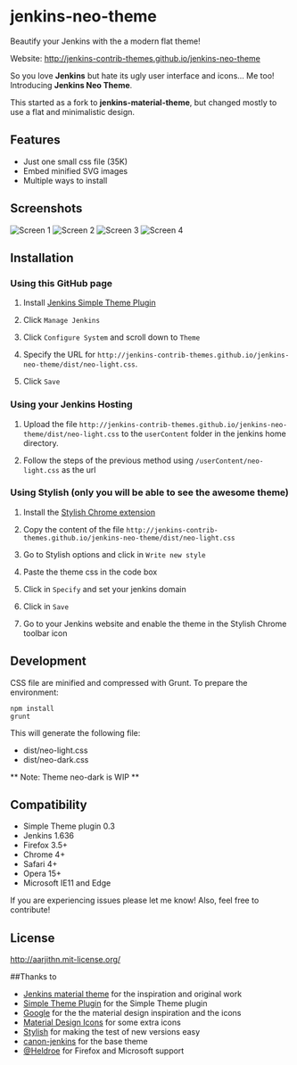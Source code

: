 # jenkins-neo-theme
Beautify your Jenkins with the a modern flat theme!

Website: http://jenkins-contrib-themes.github.io/jenkins-neo-theme

So you love **Jenkins** but hate its ugly user interface and icons... Me too! Introducing **Jenkins Neo Theme**.

This started as a fork to **jenkins-material-theme**, but changed mostly to use a flat and minimalistic design.
 
## Features
* Just one small css file (35K)
* Embed minified SVG images
* Multiple ways to install

## Screenshots
![Screen 1](screens/screen1.png)   ![Screen 2](screens/screen2.png)   ![Screen 3](screens/screen3.png)    ![Screen 4](screens/screen4.png)


## Installation 

### Using this GitHub page

1. Install [Jenkins Simple Theme Plugin][simple]

1. Click `Manage Jenkins`

1. Click `Configure System` and scroll down to `Theme`

1. Specify the URL for `http://jenkins-contrib-themes.github.io/jenkins-neo-theme/dist/neo-light.css`.

1. Click `Save`


### Using your Jenkins Hosting

1. Upload the file `http://jenkins-contrib-themes.github.io/jenkins-neo-theme/dist/neo-light.css` to the `userContent` folder in the jenkins home directory.

1. Follow the steps of the previous method using `/userContent/neo-light.css` as the url


### Using Stylish (only you will be able to see the awesome theme)

1. Install the [Stylish Chrome extension][stylish]

1. Copy the content of the file `http://jenkins-contrib-themes.github.io/jenkins-neo-theme/dist/neo-light.css`

1. Go to Stylish options and click in `Write new style`

1. Paste the theme css in the code box

1. Click in `Specify` and set your jenkins domain

1. Click in `Save`

1. Go to your Jenkins website and enable the theme in the Stylish Chrome toolbar icon


## Development

CSS file are minified and compressed with Grunt. To prepare the environment:

```
npm install
grunt
```

This will generate the following file:
- dist/neo-light.css
- dist/neo-dark.css

** Note: Theme neo-dark is WIP **

## Compatibility
- Simple Theme plugin 0.3
- Jenkins 1.636
- Firefox 3.5+
- Chrome 4+
- Safari 4+
- Opera 15+
- Microsoft IE11 and Edge


If you are experiencing issues please let me know! Also, feel free to contribute!

## License
http://aarjithn.mit-license.org/

##Thanks to
- [Jenkins material theme][material] for the inspiration and original work
- [Simple Theme Plugin][simple] for the Simple Theme plugin
- [Google][google] for the the material design inspiration and the icons
- [Material Design Icons][material-design-icons] for some extra icons
- [Stylish][stylish] for making the test of new versions easy
- [canon-jenkins][canon-jenkins] for the base theme
- [@Heldroe][heldroe] for Firefox and Microsoft support

[material]: https://github.com/afonsof/jenkins-material-theme
[simple]: https://wiki.jenkins-ci.org/display/JENKINS/Simple+Theme+Plugin
[google]: https://www.google.com/design/spec/material-design/introduction.html
[material-design-icons]: https://materialdesignicons.com/
[stylish]: https://chrome.google.com/webstore/detail/stylish/fjnbnpbmkenffdnngjfgmeleoegfcffe
[canon-jenkins]: https://github.com/rackerlabs/canon-jenkins
[heldroe]: https://github.com/Heldroe
